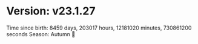 # Version: v23.1.27
Time since birth: 8459 days, 203017 hours, 12181020 minutes, 730861200 seconds
Season: Autumn 🍁
